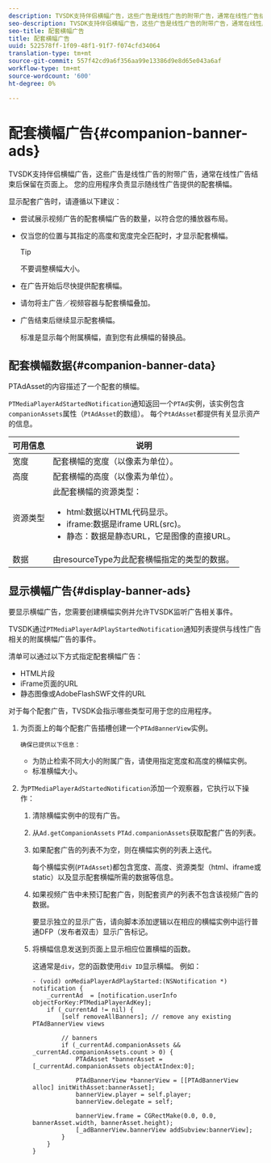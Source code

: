 ```yaml
---
description: TVSDK支持伴侣横幅广告，这些广告是线性广告的附带广告，通常在线性广告结束后保留在页面上。 您的应用程序负责显示随线性广告提供的配套横幅。
seo-description: TVSDK支持伴侣横幅广告，这些广告是线性广告的附带广告，通常在线性广告结束后保留在页面上。 您的应用程序负责显示随线性广告提供的配套横幅。
seo-title: 配套横幅广告
title: 配套横幅广告
uuid: 522578ff-1f09-48f1-91f7-f074cfd34064
translation-type: tm+mt
source-git-commit: 557f42cd9a6f356aa99e13386d9e8d65e043a6af
workflow-type: tm+mt
source-wordcount: '600'
ht-degree: 0%

---
```



# 配套横幅广告{#companion-banner-ads}

TVSDK支持伴侣横幅广告，这些广告是线性广告的附带广告，通常在线性广告结束后保留在页面上。 您的应用程序负责显示随线性广告提供的配套横幅。

显示配套广告时，请遵循以下建议：

* 尝试展示视频广告的配套横幅广告的数量，以符合您的播放器布局。
* 仅当您的位置与其指定的高度和宽度完全匹配时，才显示配套横幅。

   >[!TIP]
   >
   >不要调整横幅大小。

* 在广告开始后尽快提供配套横幅。
* 请勿将主广告／视频容器与配套横幅叠加。
* 广告结束后继续显示配套横幅。

   标准是显示每个附属横幅，直到您有此横幅的替换品。

## 配套横幅数据{#companion-banner-data}

PTAdAsset的内容描述了一个配套的横幅。

<!--<a id="section_D730B4FD6FD749E9860B6A07FC110552"></a>-->

`PTMediaPlayerAdStartedNotification`通知返回一个`PTAd`实例，该实例包含`companionAssets`属性（`PtAdAsset`的数组）。
每个`PtAdAsset`都提供有关显示资产的信息。

<table id="table_760C885E2DCA4BE983CC57FDA7BD5B14"> 
 <thead> 
  <tr> 
   <th colname="col1" class="entry"><b>可用信息</b></th> 
   <th colname="col2" class="entry"><b>说明</b></th> 
  </tr> 
 </thead>
 <tbody> 
  <tr> 
   <td colname="col1"> 宽度 </td> 
   <td colname="col2"> 配套横幅的宽度（以像素为单位）。 </td> 
  </tr> 
  <tr> 
   <td colname="col1"> 高度 </td> 
   <td colname="col2"> 配套横幅的高度（以像素为单位）。 </td> 
  </tr> 
  <tr> 
   <td colname="col1"> 资源类型 </td> 
   <td colname="col2">此配套横幅的资源类型： 
    <ul id="ul_A067787FE49E4B6095BE0AC1D447DBB3"> 
     <li id="li_02B7224C67004095B3F6E50FD21E507E">html:数据以HTML代码显示。 </li> 
     <li id="li_5F37E14472424F808C6094F42009E676">iframe:数据是iframe URL(src)。 </li> 
     <li id="li_76B945007CE842158B5125422765E0B2">静态：数据是静态URL，它是图像的直接URL。 </li> 
    </ul> </td> 
  </tr> 
  <tr> 
   <td colname="col1"> 数据 </td> 
   <td colname="col2"> 由<span class="codeph">resourceType</span>为此配套横幅指定的类型的数据。 </td> 
  </tr> 
 </tbody> 
</table>

## 显示横幅广告{#display-banner-ads}

要显示横幅广告，您需要创建横幅实例并允许TVSDK监听广告相关事件。

TVSDK通过`PTMediaPlayerAdPlayStartedNotification`通知列表提供与线性广告相关的附属横幅广告的事件。

清单可以通过以下方式指定配套横幅广告：

* HTML片段
* iFrame页面的URL
* 静态图像或AdobeFlashSWF文件的URL

对于每个配套广告，TVSDK会指示哪些类型可用于您的应用程序。

1. 为页面上的每个配套广告插槽创建一个`PTAdBannerView`实例。

       确保已提供以下信息：
   
   * 为防止检索不同大小的附属广告，请使用指定宽度和高度的横幅实例。
   * 标准横幅大小。

1. 为`PTMediaPlayerAdStartedNotification`添加一个观察器，它执行以下操作：
   1. 清除横幅实例中的现有广告。
   1. 从`Ad.getCompanionAssets` `PTAd.companionAssets`获取配套广告的列表。
   1. 如果配套广告的列表不为空，则在横幅实例的列表上迭代。

      每个横幅实例(`PTAdAsset`)都包含宽度、高度、资源类型（html、iframe或static）以及显示配套横幅所需的数据等信息。
   1. 如果视频广告中未预订配套广告，则配套资产的列表不包含该视频广告的数据。

      要显示独立的显示广告，请向脚本添加逻辑以在相应的横幅实例中运行普通DFP（发布者双击）显示广告标记。
   1. 将横幅信息发送到页面上显示相应位置横幅的函数。

      这通常是`div`，您的函数使用`div ID`显示横幅。 例如：

      ```
      - (void) onMediaPlayerAdPlayStarted:(NSNotification *) notification { 
          _currentAd  = [notification.userInfo  objectForKey:PTMediaPlayerAdKey];  
          if (_currentAd != nil) { 
              [self removeAllBanners]; // remove any existing PTAdBannerView views 
      
              // banners 
              if (_currentAd.companionAssets && _currentAd.companionAssets.count > 0) { 
                  PTAdAsset *bannerAsset = [_currentAd.companionAssets objectAtIndex:0]; 
      
                  PTAdBannerView *bannerView = [[PTAdBannerView alloc] initWithAsset:bannerAsset];  
                  bannerView.player = self.player; 
                  bannerView.delegate = self; 
      
                  bannerView.frame = CGRectMake(0.0, 0.0, bannerAsset.width, bannerAsset.height);  
                  [_adBannerView.bannerView addSubview:bannerView]; 
              } 
          } 
      }
      ```
